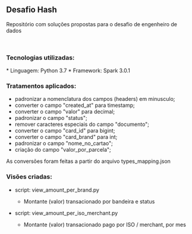 <h2> Desafio Hash </h2>

Repositório com soluções propostas para o desafio de engenheiro de dados

<br>

<h3>Tecnologias utilizadas: </h3>
*    Linguagem: Python 3.7
*    Framework: Spark 3.0.1


<h3>Tratamentos aplicados: </h3>

- padronizar a nomenclatura dos campos (headers) em minusculo;
- converter o campo "created_at" para timestamp;
- converter o campo "valor" para decimal;
- padronizar o campo "status";
- remover caracteres especiais do campo "documento";
- converter o campo "card_id" para bigint;
- converter o campo "card_brand" para int;
- padronizar o campo "nome_no_cartao";
- criação do campo "valor_por_parcela";

As conversões foram feitas a partir do arquivo types_mapping.json


<h3>Visões criadas: </h3>

- script: view_amount_per_brand.py
  - Montante (valor) transacionado por bandeira e status
    

- script: view_amount_per_iso_merchant.py
    - Montante (valor) transacionado pago por ISO / merchant, por mes
